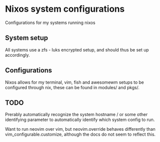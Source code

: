 Nixos system configurations
==========================

Configurations for my systems running nixos

System setup
--------------------------
All systems use a zfs - luks encrypted setup, and should thus be set up accordingly. 

Configurations
--------------------------
Nixos allows for my terminal, vim, fish and awesomewm setups to be configured through nix, these can be found in modules/ and pkgs/.

TODO
--------------------------
Prerably automatically recognize the system hostname / or some other identifying parameter to automatically identify which system config to run.

Want to run neovim over vim, but neovim.override behaves differently than vim_configurable.customize, although the docs do not seem to reflect this.
